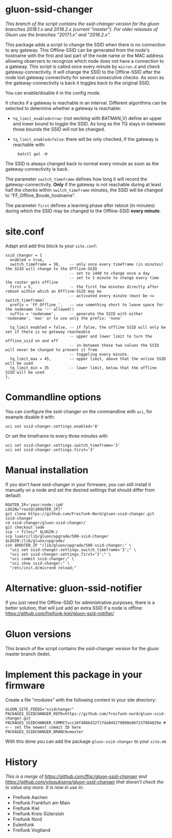 gluon-ssid-changer
==================

_This branch of the script contains the ssid-changer version for the gluon branches 
2018.1.x and 2018.2.x  (current "master"). For older releases of Gluon use the
branches "2017.1.x" and "2016.2.x"._

This package adds a script to change the SSID when there is
no connection to any gateway.
This Offline-SSID can be generated from the node's hostname with the first
and last part of the node name or the MAC address allowing observers to 
recognize which node does not have a connection to a gateway. This script is
called once every minute by `micron.d` and check gateway-connectivity. It will change the SSID to the Offline-SSID after the node lost gateway connectivity for several consecutive checks. As soon as the gateway-connectivity is back it toggles back to the original SSID.

You can enable/disable it in the config mode.

It checks if a gateway is reachable in an interval. Different algorithms can be
selected to determine whether a gateway is reachable:

- `tq_limit_enabled=true`: (not working with BATMAN_V) define an upper and lower
  bound to toggle the SSID. As long as the TQ stays in-between those bounds the 
  SSID will not be changed.
- `tq_limit_enabled=false`: there will be only checked, if the gateway is
  reachable with:

        batctl gwl -H

The SSID is always changed back to normal every minute as soon as the gateway-connectivity is back.

The parameter `switch_timeframe` defines how long it will record the gateway-connectivity. **Only** if the gateway is not reachable during at least half the checks within `switch_timeframe` minutes,
the SSID will be changed to "FF_Offline_$node_hostname".

The parameter `first` defines a learning phase after reboot (in minutes) during which the SSID may be changed to the Offline-SSID **every minute**. 

site.conf
=========

Adapt and add this block to your `site.conf`: 

```
ssid_changer = {
  enabled = true,
  switch_timeframe = 30,    -- only once every timeframe (in minutes) the SSID will change to the Offline-SSID 
                            -- set to 1440 to change once a day
                            -- set to 1 minute to change every time the router gets offline
  first = 5,                -- the first few minutes directly after reboot within which an Offline-SSID may be
                            -- activated every minute (must be <= switch_timeframe)
  prefix = 'FF_Offline_',   -- use something short to leave space for the nodename (no '~' allowed!)
  suffix = 'nodename',      -- generate the SSID with either 'nodename', 'mac' or to use only the prefix: 'none'
  
  tq_limit_enabled = false, -- if false, the offline SSID will only be set if there is no gateway reacheable
                            -- upper and lower limit to turn the offline_ssid on and off
                            -- in-between these two values the SSID will never be changed to prevent it from
                            -- toggeling every minute.
  tq_limit_max = 45,        -- upper limit, above that the online SSID will be used
  tq_limit_min = 35         -- lower limit, below that the offline SSID will be used
},
```

Commandline options
===================

You can configure the ssid-changer on the commandline with `uci`, for example 
disable it with:

    uci set ssid-changer.settings.enabled='0'

Or set the timeframe to every three minutes with

    uci set ssid-changer.settings.switch_timeframe='3'
    uci set ssid-changer.settings.first='3'

Manual installation
===================

If you don't have ssid-changer in your firmware, you can still install it
manually on a node and set the desired settings that should differ from default:

```
ROUTER_IP='your:node::ip6'
LOGIN="root@[$ROUTER_IP]"
git clone https://github.com/Freifunk-Nord/gluon-ssid-changer.git ssid-changer
cd ssid-changer/gluon-ssid-changer/
git checkout lede
scp -r files/* $LOGIN:/
scp luasrc/lib/gluon/upgrade/500-ssid-changer $LOGIN:/lib/gluon/upgrade/
ssh $ROUTER_IP "/lib/gluon/upgrade/500-ssid-changer;" \
  "uci set ssid-changer.settings.switch_timeframe='3';" \
  "uci set ssid-changer.settings.first='3';" \
  "uci commit ssid-changer;" \
  "uci show ssid-changer;" \
  "/etc/init.d/micrond reload;"
```

Alternative: gluon-ssid-notifier
================================
If you just need the Offline-SSID for administrative purposes, there is a better solution,
that will just add an extra SSID if a node is offline:
https://github.com/freifunk-kiel/gluon-ssid-notifier/


Gluon versions
==============
This branch of the script contains the ssid-changer version for the gluon 
master branch (lede).

Implement this package in your firmware
=======================================
Create a file "modules" with the following content in your site directory:

```
GLUON_SITE_FEEDS="ssidchanger"
PACKAGES_SSIDCHANGER_REPO=https://github.com/freifunk-nord/gluon-ssid-changer.git
PACKAGES_SSIDCHANGER_COMMIT=cc16f488bd32f17da845279800e06f237884829e # <-- set the newest commit ID here
PACKAGES_SSIDCHANGER_BRANCH=master
```

With this done you can add the package `gluon-ssid-changer` to your `site.mk`

History
=======
*This is a merge of https://github.com/ffac/gluon-ssid-changer and
https://github.com/viisauksena/gluon-ssid-changer that doesn't check
the tx value any more. It is now in use in*:

- Freifunk Aachen
- Freifunk Frankfurt am Main
- Freifunk Kiel
- Freifunk Kreis Gütersloh
- Freifunk Nord
- Eulenfunk
- Freifunk Vogtland
